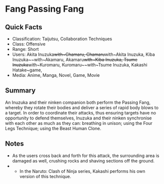 # Fang Passing Fang

## Quick Facts
- Classification: Taijutsu, Collaboration Techniques
- Class: Offensive
- Range: Short
- Users: Akita Inuzuka~~with~Chamaru, Chamaru~~with~Akita Inuzuka, Kiba Inuzuka~~with~Akamaru, Akamaru~~with~Kiba Inuzuka, Tsume Inuzuka~~with~Kuromaru, Kuromaru~~with~Tsume Inuzuka, Kakashi Hatake~game,
- Media: Anime, Manga, Novel, Game, Movie

## Summary
An Inuzuka and their ninken companion both perform the Passing Fang, whereby they rotate their bodies and deliver a series of rapid body blows to a target. In order to coordinate their attacks, thus ensuring targets have no opportunity to defend themselves, Inuzuka and their ninken synchronise with each other as much as they can: breathing in unison; using the Four Legs Technique; using the Beast Human Clone.

## Notes
- As the users cross back and forth for this attack, the surrounding area is damaged as well, crushing rocks and shaving sections off the ground.
- * In the Naruto: Clash of Ninja series, Kakashi performs his own version of this technique.
